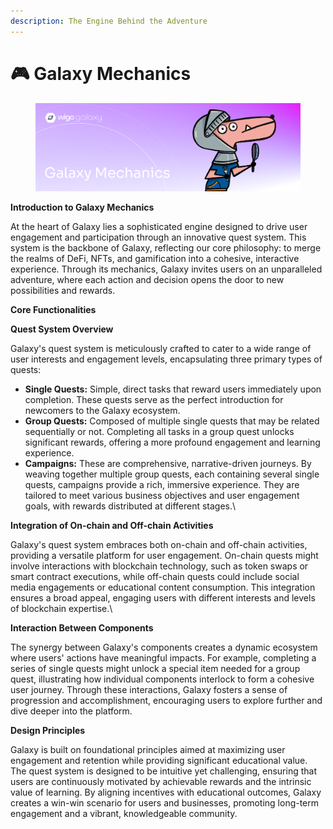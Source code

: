 ```yaml
---
description: The Engine Behind the Adventure
---
```


# 🎮 Galaxy Mechanics

<figure><img src="../.gitbook/assets/Galaxy Mechanis.png" alt=""><figcaption></figcaption></figure>

**Introduction to Galaxy Mechanics**

At the heart of Galaxy lies a sophisticated engine designed to drive user engagement and participation through an innovative quest system. This system is the backbone of Galaxy, reflecting our core philosophy: to merge the realms of DeFi, NFTs, and gamification into a cohesive, interactive experience. Through its mechanics, Galaxy invites users on an unparalleled adventure, where each action and decision opens the door to new possibilities and rewards.



**Core Functionalities**

**Quest System Overview**

Galaxy's quest system is meticulously crafted to cater to a wide range of user interests and engagement levels, encapsulating three primary types of quests:

* **Single Quests:** Simple, direct tasks that reward users immediately upon completion. These quests serve as the perfect introduction for newcomers to the Galaxy ecosystem.
* **Group Quests:** Composed of multiple single quests that may be related sequentially or not. Completing all tasks in a group quest unlocks significant rewards, offering a more profound engagement and learning experience.
* **Campaigns:** These are comprehensive, narrative-driven journeys. By weaving together multiple group quests, each containing several single quests, campaigns provide a rich, immersive experience. They are tailored to meet various business objectives and user engagement goals, with rewards distributed at different stages.\


**Integration of On-chain and Off-chain Activities**

Galaxy's quest system embraces both on-chain and off-chain activities, providing a versatile platform for user engagement. On-chain quests might involve interactions with blockchain technology, such as token swaps or smart contract executions, while off-chain quests could include social media engagements or educational content consumption. This integration ensures a broad appeal, engaging users with different interests and levels of blockchain expertise.\


**Interaction Between Components**

The synergy between Galaxy's components creates a dynamic ecosystem where users' actions have meaningful impacts. For example, completing a series of single quests might unlock a special item needed for a group quest, illustrating how individual components interlock to form a cohesive user journey. Through these interactions, Galaxy fosters a sense of progression and accomplishment, encouraging users to explore further and dive deeper into the platform.



**Design Principles**

Galaxy is built on foundational principles aimed at maximizing user engagement and retention while providing significant educational value. The quest system is designed to be intuitive yet challenging, ensuring that users are continuously motivated by achievable rewards and the intrinsic value of learning. By aligning incentives with educational outcomes, Galaxy creates a win-win scenario for users and businesses, promoting long-term engagement and a vibrant, knowledgeable community.
